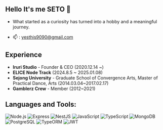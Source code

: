 ## Hello It's me SETO 👋

- What started as a curiosity has turned into a hobby and a meaningful journey.

- 📫 : yesthis9090@gmail.com

## Experience

- **Iruri Studio** - Founder & CEO (2020.12.14 ~)
- **ELICE Node Track** (2024.8.5 ~ 2025.01.08)
- **Sejong University** - Graduate School of Convergence Arts, Master of Practical Dance, Arts (2014.03.04~2017.02.17)
- **Gamblerz Crew** - Member (2012~2021)


## Languages and Tools:

![Node.js](https://img.shields.io/badge/-Node.js-339933?logo=node.js&logoColor=white&style=for-the-badge)
![Express](https://img.shields.io/badge/-Express-000000?logo=express&logoColor=white&style=for-the-badge)
![NestJS](https://img.shields.io/badge/-NestJS-E0234E?logo=nestjs&logoColor=white&style=for-the-badge)
![JavaScript](https://img.shields.io/badge/-JavaScript-F7DF1E?logo=javascript&logoColor=black&style=for-the-badge)
![TypeScript](https://img.shields.io/badge/-TypeScript-007ACC?logo=typescript&logoColor=white&style=for-the-badge)
![MongoDB](https://img.shields.io/badge/-MongoDB-47A248?logo=mongodb&logoColor=white&style=for-the-badge)
![PostgreSQL](https://img.shields.io/badge/-PostgreSQL-336791?logo=postgresql&logoColor=white&style=for-the-badge)
![TypeORM](https://img.shields.io/badge/-TypeORM-FF2D20?logo=typeorm&logoColor=white&style=for-the-badge)
![JWT](https://img.shields.io/badge/-JWT-000000?logo=jsonwebtokens&logoColor=white&style=for-the-badge)
